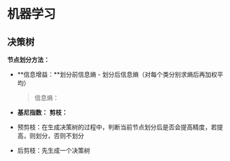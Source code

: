 # 机器学习

## 决策树

**节点划分方法：**

+ **信息增益：**划分前信息熵 - 划分后信息熵（对每个类分别求熵后再加权平均）

  > 信息熵：

+ **基尼指数：**
**剪枝：**

+ 预剪枝：在生成决策树的过程中，判断当前节点划分后是否会提高精度，若提高，则划分，否则不划分
+ 后剪枝：先生成一个决策树

